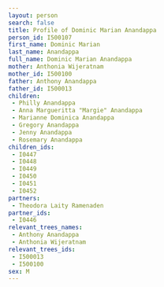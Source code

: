 ```yaml
---
layout: person
search: false
title: Profile of Dominic Marian Anandappa
person_id: I500107
first_name: Dominic Marian
last_name: Anandappa
full_name: Dominic Marian Anandappa
mother: Anthonia Wijeratnam
mother_id: I500100
father: Anthony Anandappa
father_id: I500013
children:
 - Philly Anandappa
 - Anna Margueritta "Margie" Anandappa
 - Marianne Dominica Anandappa
 - Gregory Anandappa
 - Jenny Anandappa
 - Rosemary Anandappa
children_ids:
 - I0447
 - I0448
 - I0449
 - I0450
 - I0451
 - I0452
partners:
 - Theodora Laity Ramenaden
partner_ids:
 - I0446
relevant_trees_names:
 - Anthony Anandappa
 - Anthonia Wijeratnam
relevant_trees_ids:
 - I500013
 - I500100
sex: M
---
```



